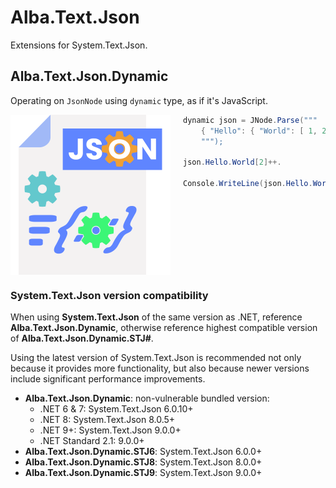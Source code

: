Alba.Text.Json
==============

Extensions for System.Text.Json.

Alba.Text.Json.Dynamic
----------------------

Operating on `JsonNode` using `dynamic` type, as if it's JavaScript.

<img src=".nuget/Logo512.png" width=256 style="float: left; margin: 0 20px 0 0">

```cs
dynamic json = JNode.Parse("""
    { "Hello": { "World": [ 1, 2, 3 ] } }
    """);

json.Hello.World[2]++.

Console.WriteLine(json.Hello.World[2]);
```

<br clear=all>

### System.Text.Json version compatibility

When using **System.Text.Json** of the same version as .NET, reference **Alba.Text.Json.Dynamic**, otherwise reference highest compatible version of **Alba.Text.Json.Dynamic.STJ#**.

Using the latest version of System.Text.Json is recommended not only because it provides more functionality, but also because newer versions include significant performance improvements.

* **Alba.Text.Json.Dynamic**: non-vulnerable bundled version:
   * .NET 6 & 7: System.Text.Json 6.0.10+
   * .NET 8: System.Text.Json 8.0.5+
   * .NET 9+: System.Text.Json 9.0.0+
   * .NET Standard 2.1: 9.0.0+
* **Alba.Text.Json.Dynamic.STJ6**: System.Text.Json 6.0.0+
* **Alba.Text.Json.Dynamic.STJ8**: System.Text.Json 8.0.0+
* **Alba.Text.Json.Dynamic.STJ9**: System.Text.Json 9.0.0+